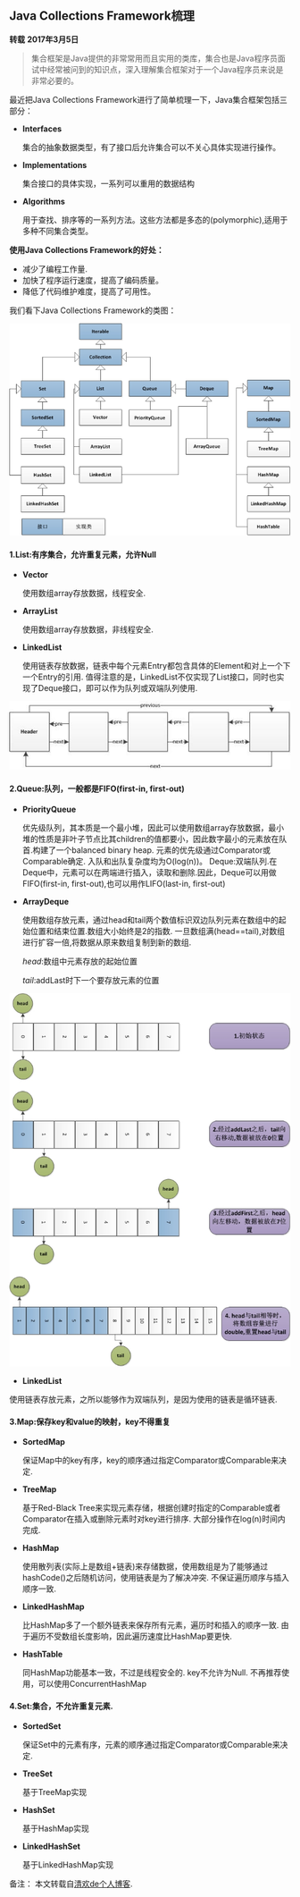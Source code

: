 ## Java Collections Framework梳理
**转载** **2017年3月5日**
>集合框架是Java提供的非常常用而且实用的类库，集合也是Java程序员面试中经常被问到的知识点，深入理解集合框架对于一个Java程序员来说是非常必要的。

最近把Java Collections Framework进行了简单梳理一下，Java集合框架包括三部分：

- **Interfaces**

    集合的抽象数据类型，有了接口后允许集合可以不关心具体实现进行操作。
- **Implementations**

    集合接口的具体实现，一系列可以重用的数据结构
    
- **Algorithms**

    用于查找、排序等的一系列方法。这些方法都是多态的(polymorphic),适用于多种不同集合类型。

**使用Java Collections Framework的好处：**

- 减少了编程工作量.
- 加快了程序运行速度，提高了编码质量。
- 降低了代码维护难度，提高了可用性。

我们看下Java Collections Framework的类图： 

![](../static/image/JavaCollectionsFramework.jpg)

#### 1.List:有序集合，允许重复元素，允许Null

- **Vector**
    
    使用数组array存放数据，线程安全.
    
- **ArrayList**

    使用数组array存放数据，非线程安全.
    
- **LinkedList**
    
    使用链表存放数据，链表中每个元素Entry都包含具体的Element和对上一个下一个Entry的引用. 值得注意的是，LinkedList不仅实现了List接口，同时也实现了Deque接口，即可以作为队列或双端队列使用.

![](../static/image/LinkedListStructure.jpg)

#### 2.Queue:队列，一般都是FIFO(first-in, first-out)

- **PriorityQueue**

    优先级队列，其本质是一个最小堆，因此可以使用数组array存放数据，最小堆的性质是非叶子节点比其children的值都要小，因此数字最小的元素放在队首.构建了一个balanced binary heap. 元素的优先级通过Comparator或Comparable确定. 入队和出队复杂度均为O(log(n))。
    Deque:双端队列.在Deque中，元素可以在两端进行插入，读取和删除.因此，Deque可以用做FIFO(first-in, first-out),也可以用作LIFO(last-in, first-out)

- **ArrayDeque**

    使用数组存放元素，通过head和tail两个数值标识双边队列元素在数组中的起始位置和结束位置.数组大小始终是2的指数. 一旦数组满(head==tail),对数组进行扩容一倍,将数据从原来数组复制到新的数组.
    
    *head*:数组中元素存放的起始位置
    
    *tail*:addLast时下一个要存放元素的位置
    
![](../static/image/ArrayDeque3.jpg)

- **LinkedList**

使用链表存放元素，之所以能够作为双端队列，是因为使用的链表是循环链表.


#### 3.Map:保存key和value的映射，key不得重复

- **SortedMap**

    保证Map中的key有序，key的顺序通过指定Comparator或Comparable来决定.
- **TreeMap**
 
    基于Red-Black Tree来实现元素存储，根据创建时指定的Comparable或者Comparator在插入或删除元素时对key进行排序. 大部分操作在log(n)时间内完成.
 
- **HashMap**
    
    使用散列表(实际上是数组+链表)来存储数据，使用数组是为了能够通过hashCode()之后随机访问，使用链表是为了解决冲突. 不保证遍历顺序与插入顺序一致.
    
- **LinkedHashMap**

    比HashMap多了一个额外链表来保存所有元素，遍历时和插入的顺序一致. 由于遍历不受数组长度影响，因此遍历速度比HashMap要更快.

- **HashTable**

    同HashMap功能基本一致，不过是线程安全的. key不允许为Null. 不再推荐使用，可以使用ConcurrentHashMap

#### 4.Set:集合，不允许重复元素.

- **SortedSet**
  
    保证Set中的元素有序，元素的顺序通过指定Comparator或Comparable来决定.
  
- **TreeSet**
 
    基于TreeMap实现
 
- **HashSet**
 
    基于HashMap实现
- **LinkedHashSet**
  
    基于LinkedHashMap实现

备注：
本文转载自<a href="http://mthinking.net/">清欢de个人博客</a>.
